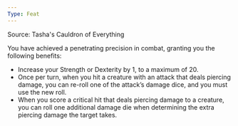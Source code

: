 ```yaml
---
Type: Feat
---
```

Source: Tasha's Cauldron of Everything

You have achieved a penetrating precision in combat, granting you the following benefits:

- Increase your Strength or Dexterity by 1, to a maximum of 20.
- Once per turn, when you hit a creature with an attack that deals piercing damage, you can re-roll one of the attack’s damage dice, and you must use the new roll.
- When you score a critical hit that deals piercing damage to a creature, you can roll one additional damage die when determining the extra piercing damage the target takes.